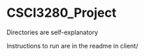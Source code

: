 # CSCI3280_Project

Directories are self-explanatory

Instructions to run are in the readme in client/